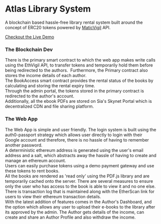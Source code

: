 # Atlas Library System

A blockchain based hassle-free library rental system built around the concept of ERC20 tokens powered by [MaticVigil](https://maticvigil.com/) API.

[Checkout the Live Demo](https://atlas.adityavijaykumar.me/)

### The Blockchain Dev

There is the primary smart contract to which the web app makes write calls using the EthVigil API, to transfer tokens and temporarily hold them before being redirected to the authors.&nbsp; Furthermore, the Primary contract also stores the income details of each author. <br>
The BookAccess smart contract provides the rental status of the books by calculating and storing the rental expiry time.&nbsp; <br>
Through the admin portal, the tokens stored in the primary contract is redirected to the author's account.<br>
Additionally, all the ebook PDFs are stored on Sia's Skynet Portal which is decentralized CDN and file sharing platform.

### The Web App

The Web App is simple and user friendly. The login system is built using the auth0-passport strategy which allows user directly to login with their Google account and therefore, there is no hassle of having to remember another password.<br>
A deterministic ethereum address is generated using the user's email address and a salt, which abstracts away the hassle of having to create and manage an ethereum account.<br>
Users can easily purchase tokens using a demo payment gateway and use these tokens to rent books.<br>
All the books are rendered as 'read only' using the PDF.js library and are temporarily cached onto the server. There are several measures to ensure only the user who has access to the book is able to view it and no one else.<br>
There is transaction log that is maintained along with the EtherScan link for users to view their ethereum transaction details. <br>
With the latest addition of features comes in the Author's Dashboard, and the option which allows any user to upload their e-books to the library after its approved by the admin. The Author gets details of the income, can create and share an Author Profile and also withdraw the income.
